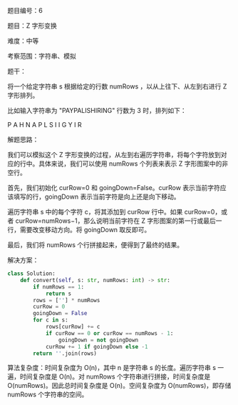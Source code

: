 题目编号：6

题目：Z 字形变换

难度：中等

考察范围：字符串、模拟

题干：

将一个给定字符串 s 根据给定的行数 numRows ，以从上往下、从左到右进行 Z 字形排列。

比如输入字符串为 "PAYPALISHIRING" 行数为 3 时，排列如下：

P   A   H   N
A P L S I I G
Y   I   R

解题思路：

我们可以模拟这个 Z 字形变换的过程，从左到右遍历字符串，将每个字符放到对应的行中。具体来说，我们可以使用 numRows 个列表来表示 Z 字形图案中的非空行。

首先，我们初始化 curRow=0 和 goingDown=False。curRow 表示当前字符应该填写的行，goingDown 表示当前字符是向上还是向下移动。

遍历字符串 s 中的每个字符 c，将其添加到 curRow 行中。如果 curRow=0，或者 curRow=numRows−1，那么说明当前字符在 Z 字形图案的第一行或最后一行，需要改变移动方向。将 goingDown 取反即可。

最后，我们将 numRows 个行拼接起来，便得到了最终的结果。

解决方案：

```python
class Solution:
    def convert(self, s: str, numRows: int) -> str:
        if numRows == 1:
            return s
        rows = [''] * numRows
        curRow = 0
        goingDown = False
        for c in s:
            rows[curRow] += c
            if curRow == 0 or curRow == numRows - 1:
                goingDown = not goingDown
            curRow += 1 if goingDown else -1
        return ''.join(rows)
```

算法复杂度：时间复杂度为 O(n)，其中 n 是字符串 s 的长度。遍历字符串 s 一遍，时间复杂度是 O(n)。对 numRows 个字符串进行拼接，时间复杂度是 O(numRows)。因此总时间复杂度是 O(n)。空间复杂度为 O(numRows)，即存储 numRows 个字符串的空间。